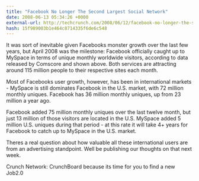 ```yaml
---
title: "Facebook No Longer The Second Largest Social Network"
date: 2008-06-13 05:34:26 +0000
external-url: http://techcrunch.com/2008/06/12/facebook-no-longer-the-second-largest-social-network/
hash: 15f989003b1e464c8714335f6de6c548
---
```


It was sort of inevitable given Facebooks monster growth over the last few years, but April 2008 was the milestone: Facebook officially caught up to MySpace in terms of unique monthly worldwide visitors, according to data released by Comscore and shown above. Both services are attracting around 115 million people to their respective sites each month.



Most of Facebooks user growth, however, has been in international markets - MySpace is still dominates Facebook in the U.S. market, with 72 million monthly uniques. Facebook has 36 million monthly uniques, up from 23 million a year ago.

Facebook added 75 million monthly uniques over the last twelve month, but just 13 million of those visitors are located in the U.S.  MySpace added 5 million U.S. uniques during that period - at this rate it will take 4+ years for Facebook to catch up to MySpace in the U.S. market.

Theres a real question about how valuable all these international users are from an advertising standpoint. Well be publishing our thoughts on that next week.

Crunch Network:  CrunchBoard because its time for you to find a new Job2.0
